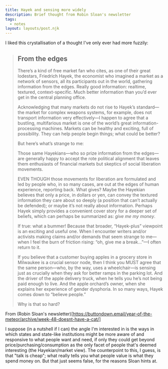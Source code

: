```yaml
---
title: Hayek and sensing more widely
description: Brief thought from Robin Sloan's newsletter
tags:
  - notes
layout: layouts/post.njk
---
```


I liked this crystallisation of a thought I've only ever had more fuzzily:

> ## From the edges
> There’s a kind of free market fan who cites, as one of their great lodestars, Friedrich Hayek, the economist who imagined a market as a network of sensors, all its participants out in the world, gathering information from the edges. Really good information: realtime, textured, context-specific. Much better information than you’d ever get in the central planning office.
>
> Acknowledging that many markets do not rise to Hayek’s standard—the market for complex weapons systems, for example, does not transport information very effectively—I happen to agree that a bustling, multifarious market is one of the world’s great information-processing machines. Markets can be healthy and exciting, full of possibility. They can help people begin things; what could be better?
>
> But here’s what’s strange to me:
>
> Those same Hayekians—who so prize information from the edges—are generally happy to accept the rote political alignment that leaves them enthusiasts of financial markets but skeptics of social liberation movements.
>
> EVEN THOUGH those movements for liberation are formulated and led by people who, in so many cases, are out at the edges of human experience, reporting back.
> What gives? Maybe the Hayekian believes that only a price, in dollars or yen, can convey the textured information they care about so deeply (a position that can’t actually be defended); or maybe it’s not really about information. Perhaps Hayek simply provides a convenient cover story for a deeper set of beliefs, which can perhaps be summarized as: *give me my money*.
>
> If true: what a bummer! Because that broader, “Hayek-plus” viewpoint is an exciting and useful one. When I encounter writers and/or activists making claims and/or demands that seem strange to me—when I feel the burn of friction rising: “oh, give me a break…”—I often return to it.
>
> If you believe that a customer buying apples in a grocery store in Milwaukee is a crucial sensor node, then I think you MUST agree that the same person—who, by the way, uses a wheelchair—is sensing just as crucially when they ask for better ramps in the parking lot. And the driver of the apple delivery truck, when he tells you he’s not being paid enough to live. And the apple orchard’s owner, when she explains her experience of gender dysphoria.
> In so many ways, Hayek comes down to “believe people.”
>
> Why is that so hard?

From (Robin Sloan's newsletter)[https://buttondown.email/year-of-the-meteor/archive/week-48-doesnt-have-a-cat/]

I suppose (in a nutshell if I can) the angle I'm interested in is the ways in which states and state-like institutions might be more aware of and responsive to what people want and need, if only they could get beyond price/purchasing/consumption as the only facet of people that's deemed interesting (the Hayekian/market view). The counterpoint to this, I guess, is that "talk is cheap"; what really tells you what people value is what they spend money on. But that just seems false, for the reasons Sloan hints at.

